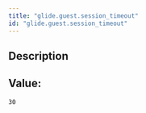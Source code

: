 ```yaml
---
title: "glide.guest.session_timeout"
id: "glide.guest.session_timeout"
---
```

## Description



## Value: 
```
30
```